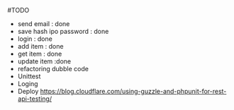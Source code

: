 #TODO

* send email : done
* save hash ipo password : done
* login : done
* add item : done
* get item : done
* update item :done
* refactoring dubble code
* Unittest
* Loging 
* Deploy
https://blog.cloudflare.com/using-guzzle-and-phpunit-for-rest-api-testing/